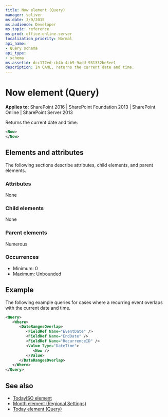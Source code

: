 ```yaml
---
title: Now element (Query)
manager: soliver
ms.date: 3/9/2015
ms.audience: Developer
ms.topic: reference
ms.prod: office-online-server
localization_priority: Normal
api_name:
- Query schema
api_type:
- schema
ms.assetid: dcc172ed-cb4b-4cb9-9add-931332be5ee1
description: In CAML, returns the current date and time.
---
```


# Now element (Query)

**Applies to:** SharePoint 2016 | SharePoint Foundation 2013 | SharePoint Online | SharePoint Server 2013
  
Returns the current date and time.
  
```XML
<Now>
</Now>
```

## Elements and attributes

The following sections describe attributes, child elements, and parent elements.

### Attributes

None
   
### Child elements

None
   
### Parent elements

Numerous 
   
### Occurrences

- Minimum: 0
- Maximum: Unbounded
   
## Example

The following example queries for cases where a recurring event overlaps with the current date and time.
  
```XML
<Query>
   <Where>
      <DateRangesOverlap>
         <FieldRef Name="EventDate" />
         <FieldRef Name="EndDate" />
         <FieldRef Name="RecurrenceID" />
         <Value Type="DateTime">
            <Now />
         </Value>
      </DateRangesOverlap>
   </Where>
</Query>
```

## See also

- [TodayISO element](todayiso-element.md)
- [Month element (Regional Settings)](month-element-regional-settings.md) 
- [Today element (Query)](today-element-query.md)

